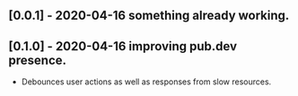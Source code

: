 ## [0.0.1] - 2020-04-16 something already working.
## [0.1.0] - 2020-04-16 improving pub.dev presence.

* Debounces user actions as well as responses from slow resources.
